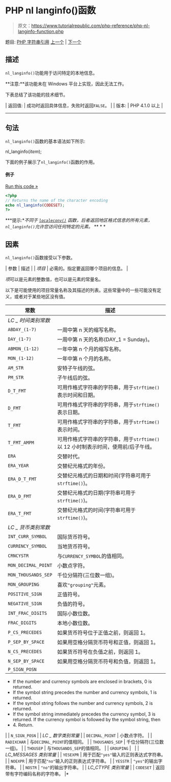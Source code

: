 # PHP nl langinfo()函数

> 原文：<https://www.tutorialrepublic.com/php-reference/php-nl-langinfo-function.php>

题目: [PHP 字符串引用](php-string-functions.php) [上一个](php-metaphone-function.php) | [下一个](php-nl2br-function.php)

## 描述

`nl_langinfo()`功能用于访问特定的本地信息。

**注意:**该功能未在 Windows 平台上实现，因此无法工作。

下表总结了该功能的技术细节。

| 返回值: | 成功时返回具体信息，失败时返回`FALSE`。 |
| 版本: | PHP 4.1.0 以上 |

* * *

## 句法

`nl_langinfo()`函数的基本语法如下所示:

nl_langinfo(*item*);

下面的例子展示了`nl_langinfo()`函数的作用。

#### 例子

[Run this code »](../codelab.php?topic=php&file=access-specific-local-information "Run this code to view the output")

```php
<?php
// Returns the name of the character encoding
echo nl_langinfo(CODESET);
?>
```

 ***提示:**不同于 [`localeconv()`](php-localeconv-function.php) 函数，后者返回地区格式信息的所有元素，`nl_langinfo()`允许您访问任何特定的元素。*  ** * *

## 因素

`nl_langinfo()`函数接受以下参数。

| 参数 | 描述 |
| *项目* | 必需的。指定要返回哪个项目的信息。 |

*项*可以是元素的整数值，也可以是元素的常量名。

以下是可能使用的项目常量名称及其描述的列表。这些常量中的一些可能没有定义，或者对于某些地区没有值。

| 常数 | 描述 |
| --- | --- |
| *LC _ 时间类别常数* |
| `ABDAY_(1-7)` | 一周中第 n 天的缩写名称。 |
| `DAY_(1-7)` | 一周中第 n 天的名称(DAY_1 = Sunday)。 |
| `ABMON_(1-12)` | 一年中第 n 个月的缩写名称。 |
| `MON_(1-12)` | 一年中第 n 个月的名称。 |
| `AM_STR` | 安特子午线的弦。 |
| `PM_STR` | 子午线后的弦。 |
| `D_T_FMT` | 可用作格式字符串的字符串，用于`strftime()`表示时间和日期。 |
| `D_FMT` | 可用作格式字符串的字符串，用于`strftime()`表示日期。 |
| `T_FMT` | 可用作格式字符串的字符串，用于`strftime()`表示时间。 |
| `T_FMT_AMPM` | 可用作格式字符串的字符串，用于`strftime()`以 12 小时制表示时间，使用前/后子午线。 |
| `ERA` | 交替时代。 |
| `ERA_YEAR` | 交替纪元格式的年份。 |
| `ERA_D_T_FMT` | 交替纪元格式的日期和时间(字符串可用于`strftime()`)。 |
| `ERA_D_FMT` | 交替纪元格式的日期(字符串可用于`strftime()`)。 |
| `ERA_T_FMT` | 交替纪元格式的时间(字符串可用于`strftime()`)。 |
| *LC _ 货币类别常数* |
| `INT_CURR_SYMBOL` | 国际货币符号。 |
| `CURRENCY_SYMBOL` | 当地货币符号。 |
| `CRNCYSTR` | 与`CURRENCY_SYMBOL`的值相同。 |
| `MON_DECIMAL_POINT` | 小数点字符。 |
| `MON_THOUSANDS_SEP` | 千位分隔符(三位数一组)。 |
| `MON_GROUPING` | 喜欢`"grouping"`元素。 |
| `POSITIVE_SIGN` | 正值符号。 |
| `NEGATIVE_SIGN` | 负值的符号。 |
| `INT_FRAC_DIGITS` | 国际小数位数。 |
| `FRAC_DIGITS` | 本地小数位数。 |
| `P_CS_PRECEDES` | 如果货币符号位于正值之前，则返回 1。 |
| `P_SEP_BY_SPACE` | 如果用空格分隔货币符号和正值，则返回 1。 |
| `N_CS_PRECEDES` | 如果货币符号在负值之前，则返回 1。 |
| `N_SEP_BY_SPACE` | 如果用空格分隔货币符号和负值，则返回 1。 |
| `P_SIGN_POSN` | 

*   If the number and currency symbols are enclosed in brackets, 0 is returned.
*   If the symbol string precedes the number and currency symbols, 1 is returned.
*   If the symbol string follows the number and currency symbols, 2 is returned.
*   If the symbol string immediately precedes the currency symbol, 3 is returned. If the currency symbol is followed by the symbol string, then
*   4\. Return.

 |
| `N_SIGN_POSN` |
| *LC _ 数字类别常量* |
| `DECIMAL_POINT` | 小数点字符。 |
| `RADIXCHAR` | 与`DECIMAL_POINT`的值相同。 |
| `THOUSANDS_SEP` | 千位分隔符(三位数一组)。 |
| `THOUSEP` | 与`THOUSANDS_SEP`的值相同。 |
| `GROUPING` |   |
| *LC_MESSAGES 类别常量* |
| `YESEXPR` | 用于匹配`"yes"`输入的正则表达式字符串。 |
| `NOEXPR` | 用于匹配`"no"`输入的正则表达式字符串。 |
| `YESSTR` | `"yes"`的输出字符串。 |
| `NOSTR` | `"no"`的输出字符串。 |
| *LC_CTYPE 类别常量* |
| `CODESET` | 返回带有字符编码名称的字符串。 |*